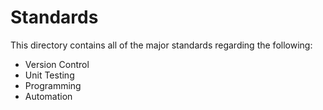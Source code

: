 # Standards

This directory contains all of the major standards regarding the following:
- Version Control
- Unit Testing
- Programming
- Automation